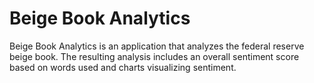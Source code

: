 # Beige Book Analytics

Beige Book Analytics is an application that analyzes the federal reserve beige book. The resulting analysis includes an overall sentiment score based on words used and charts visualizing sentiment.

